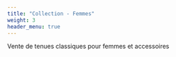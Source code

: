 ```yaml
---
title: "Collection - Femmes"
weight: 3
header_menu: true
---
```


Vente de tenues classiques pour femmes et accessoires
